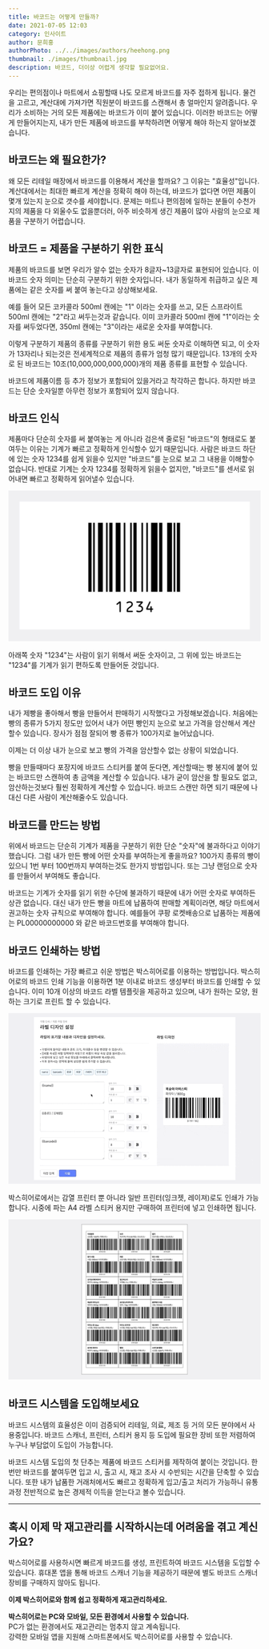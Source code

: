 ```yaml
---
title: 바코드는 어떻게 만들까?
date: 2021-07-05 12:03
category: 인사이트
author: 문희홍
authorPhoto: ../../images/authors/heehong.png
thumbnail: ./images/thumbnail.jpg
description: 바코드, 더이상 어렵게 생각할 필요없어요.
---
```


우리는 편의점이나 마트에서 쇼핑할때 나도 모르게 바코드를 자주 접하게 됩니다. 물건을 고르고, 계산대에 가져가면 직원분이 바코드를 스캔해서 총 얼마인지 알려줍니다. 우리가 소비하는 거의 모든 제품에는 바코드가 이미 붙어 있습니다. 이러한 바코드는 어떻게 만들어지는지, 내가 만든 제품에 바코드를 부착하려면 어떻게 해야 하는지 알아보겠습니다.

## 바코드는 왜 필요한가?

왜 모든 리테일 매장에서 바코드를 이용해서 계산을 할까요? 그 이유는 "효율성"입니다. 계산대에서는 최대한 빠르게 계산을 정확히 해야 하는데, 바코드가 없다면 어떤 제품이 몇개 있는지 눈으로 갯수를 세야합니다. 문제는 마트나 편의점에 일하는 분들이 수천가지의 제품을 다 외울수도 없을뿐더러, 아주 비슷하게 생긴 제품이 많아 사람의 눈으로 제품을 구분하기 어렵습니다.

## 바코드 = 제품을 구분하기 위한 표식

제품의 바코드를 보면 우리가 알수 없는 숫자가 8글자~13글자로 표현되어 있습니다. 이 바코드 숫자 의미는 단순히 구분하기 위한 숫자입니다. 내가 동일하게 취급하고 싶은 제품에는 같은 숫자를 써 붙여 놓는다고 상상해보세요.

예를 들어 모든 코카콜라 500ml 캔에는 "1" 이라는 숫자를 쓰고, 모든 스프라이트 500ml 캔에는 "2"라고 써두는것과 같습니다. 이미 코카콜라 500ml 캔에 "1"이라는 숫자를 써두었다면, 350ml 캔에는 "3"이라는 새로운 숫자를 부여합니다.

이렇게 구분하기 제품의 종류를 구분하기 위한 용도 써둔 숫자로 이해하면 되고, 이 숫자가 13자리나 되는것은 전세계적으로 제품의 종류가 엄청 많기 때문입니다. 13개의 숫자로 된 바코드는 10조(10,000,000,000,000)개의 제품 종류를 표현할 수 있습니다.

바코드에 제품이름 등 추가 정보가 포함되어 있을거라고 착각하곤 합니다. 하지만 바코드는 단순 숫자일뿐 아무런 정보가 포함되어 있지 않습니다.

## 바코드 인식

제품마다 단순히 숫자를 써 붙여놓는 게 아니라 검은색 줄로된 "바코드"의 형태로도 붙여두는 이유는 기계가 빠르고 정확하게 인식할수 있기 때문입니다. 사람은 바코드 하단에 있는 숫자 1234를 쉽게 읽을수 있지만 "바코드"를 눈으로 보고 그 내용을 이해할수 없습니다. 반대로 기계는 숫자 1234를 정확하게 읽을수 없지만, "바코드"를 센서로 읽어내면 빠르고 정확하게 읽어낼수 있습니다.

![바코드 예시](./images/1.jpg)

아래쪽 숫자 "1234"는 사람이 읽기 위해서 써둔 숫자이고, 그 위에 있는 바코드는 "1234"를 기계가 읽기 편하도록 만들어둔 것입니다.

## 바코드 도입 이유

내가 제빵을 좋아해서 빵을 만들어서 판매하기 시작했다고 가정해보겠습니다. 처음에는 빵의 종류가 5가지 정도만 있어서 내가 어떤 빵인지 눈으로 보고 가격을 암산해서 계산할수 있습니다. 장사가 점점 잘되어 빵 종류가 100가지로 늘어났습니다.

이제는 더 이상 내가 눈으로 보고 빵의 가격을 암산할수 없는 상황이 되었습니다.

빵을 만들때마다 포장지에 바코드 스티커를 붙여 둔다면, 계산할때는 빵 봉지에 붙어 있는 바코드만 스캔하여 총 금액을 계산할 수 있습니다. 내가 굳이 암산을 할 필요도 없고, 암산하는것보다 훨씬 정확하게 계산할 수 있습니다. 바코드 스캔만 하면 되기 때문에 나 대신 다른 사람이 계산해줄수도 있습니다.

## 바코드를 만드는 방법

위에서 바코드는 단순히 기계가 제품을 구분하기 위한 단순 "숫자"에 불과하다고 이야기 했습니다. 그럼 내가 만든 빵에 어떤 숫자를 부여하는게 좋을까요? 100가지 종류의 빵이 있으니 1번 부터 100번까지 부여하는것도 한가지 방법입니다. 또는 그냥 랜덤으로 숫자를 만들어서 부여해도 좋습니다.

바코드는 기계가 숫자를 읽기 위한 수단에 불과하기 때문에 내가 어떤 숫자로 부여하든 상관 없습니다. 대신 내가 만든 빵을 마트에 납품하여 판매할 계획이라면, 해당 마트에서 권고하는 숫자 규칙으로 부여해야 합니다. 예를들어 쿠팡 로켓배송으로 납품하는 제품에는 PL00000000000 와 같은 바코드번호를 부여해야 합니다.

## 바코드 인쇄하는 방법

바코드를 인쇄하는 가장 빠르고 쉬운 방법은 박스히어로를 이용하는 방법입니다. 박스히어로의 바코드 인쇄 기능을 이용하면 1분 이내로 바코드 생성부터 바코드를 인쇄할 수 있습니다. 이미 10개 이상의 바코드 라벨 템플릿을 제공하고 있으며, 내가 원하는 모양, 원하는 크기로 프린트 할 수 있습니다.

![쉬운 라벨 인쇄, 박스히어로](./images/2.gif)

박스히어로에서는 감열 프린터 뿐 아니라 일반 프린터(잉크젯, 레이져)로도 인쇄가 가능합니다. 시중에 파는 A4 라벨 스티커 용지만 구매하여 프린터에 넣고 인쇄하면 됩니다.

![라벨 인쇄, 박스히어로로 쉽게!](./images/3.jpg)

## 바코드 시스템을 도입해보세요

바코드 시스템의 효율성은 이미 검증되어 리테일, 의료, 제조 등 거의 모든 분야에서 사용중입니다. 바코드 스캐너, 프린터, 스티커 용지 등 도입에 필요한 장비 또한 저렴하여 누구나 부담없이 도입이 가능합니다.

바코드 시스템 도입의 첫 단추는 제품에 바코드 스티커를 제작하여 붙이는 것입니다. 한번만 바코드를 붙여두면 입고 시, 출고 시, 재고 조사 시 수반되는 시간을 단축할 수 있습니다. 또한 내가 납품한 거래처에서도 빠르고 정확하게 입고/출고 처리가 가능하니 유통 과정 전반적으로 높은 경제적 이득을 얻는다고 볼수 있습니다.

---

## 혹시 이제 막 재고관리를 시작하시는데 어려움을 겪고 계신가요?

박스히어로를 사용하시면 빠르게 바코드를 생성, 프린트하여 바코드 시스템을 도입할 수 있습니다. 휴대폰 앱을 통해 바코드 스캐너 기능을 제공하기 때문에 별도 바코드 스캐너 장비를 구매하지 않아도 됩니다.

**이제 박스히어로와 함께 쉽고 정확하게 재고관리하세요.**

<tip-box>

**박스히어로는 PC와 모바일, 모든 환경에서 사용할 수 있습니다.**<br/>
PC가 없는 환경에서도 재고관리는 멈추지 않고 계속됩니다.<br/>
강력한 모바일 앱을 지원해 스마트폰에서도 박스히어로를 사용할 수 있습니다.

</tip-box>
